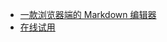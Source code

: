 * [一款浏览器端的 Markdown 编辑器](https://hacpai.com/article/1549638745630)
* [在线试用](https://hacpai.com/guide/markdown)
